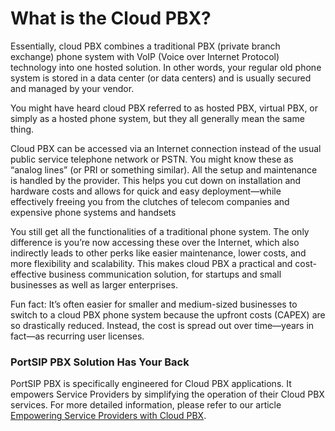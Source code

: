 # What is the Cloud PBX?

Essentially, cloud PBX combines a traditional PBX (private branch exchange) phone system with VoIP (Voice over Internet Protocol) technology into one hosted solution. In other words, your regular old phone system is stored in a data center (or data centers) and is usually secured and managed by your vendor.

You might have heard cloud PBX referred to as hosted PBX, virtual PBX, or simply as a hosted phone system, but they all generally mean the same thing.

Cloud PBX can be accessed via an Internet connection instead of the usual public service telephone network or PSTN. You might know these as “analog lines” (or PRI or something similar). All the setup and maintenance is handled by the provider. This helps you cut down on installation and hardware costs and allows for quick and easy deployment—while effectively freeing you from the clutches of telecom companies and expensive phone systems and handsets

You still get all the functionalities of a traditional phone system. The only difference is you’re now accessing these over the Internet, which also indirectly leads to other perks like easier maintenance, lower costs, and more flexibility and scalability. This makes cloud PBX a practical and cost-effective business communication solution, for startups and small businesses as well as larger enterprises.

Fun fact: It’s often easier for smaller and medium-sized businesses to switch to a cloud PBX phone system because the upfront costs (CAPEX) are so drastically reduced. Instead, the cost is spread out over time—years in fact—as recurring user licenses.

### PortSIP PBX Solution Has Your Back <a href="#portsip-pbx-solution-has-your-back" id="portsip-pbx-solution-has-your-back"></a>

PortSIP PBX is specifically engineered for Cloud PBX applications. It empowers Service Providers by simplifying the operation of their Cloud PBX services. For more detailed information, please refer to our article [Empowering Service Providers with Cloud PBX](https://www.portsip.com/2024/04/17/cloud-pbx-phone-system-for-service-provider/).



